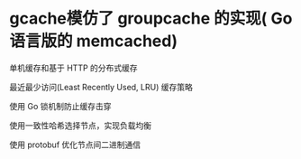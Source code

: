 # gcache模仿了 groupcache 的实现( Go 语言版的 memcached)


单机缓存和基于 HTTP 的分布式缓存


最近最少访问(Least Recently Used, LRU) 缓存策略


使用 Go 锁机制防止缓存击穿


使用一致性哈希选择节点，实现负载均衡


使用 protobuf 优化节点间二进制通信


